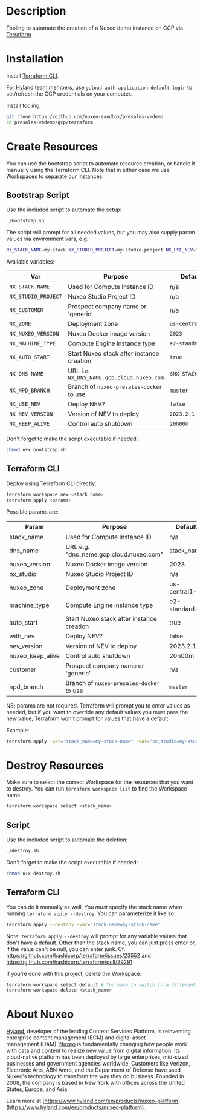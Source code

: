 # Description

Tooling to automate the creation of a Nuxeo demo instance on GCP via [Terraform](https://developer.hashicorp.com/terraform).

# Installation

Install [Terraform CLI](https://developer.hashicorp.com/terraform/tutorials/gcp-get-started/install-cli).

For Hyland team members, use `gcloud auth application-default login` to set/refresh the GCP credentials on your computer.

Install tooling:

```bash
git clone https://github.com/nuxeo-sandbox/presales-vmdemo
cd presales-vmdemo/gcp/terraform
```

# Create Resources

You can use the bootstrap script to automate resource creation, or handle it manually using the Terraform CLI. Note that in either case we use [Workspaces](https://developer.hashicorp.com/terraform/language/state/workspaces) to separate our instances.

## Bootstrap Script

Use the included script to automate the setup:

```bash
./bootstrap.sh
```

The script will prompt for all needed values, but you may also supply param values via environment vars, e.g.:

```bash
NX_STACK_NAME=my-stack NX_STUDIO_PROJECT=my-studio-project NX_USE_NEV=false NX_DNS_NAME=my-dns-name NX_NEV_VERSION=2023.2.1 ./bootstrap.sh
```

Available variables:

Var | Purpose | Default
--- | --- | ---
`NX_STACK_NAME` | Used for Compute Instance ID | n/a
`NX_STUDIO_PROJECT` | Nuxeo Studio Project ID | n/a
`NX_CUSTOMER` | Prospect company name or 'generic' | n/a
`NX_ZONE` | Deployment zone | `us-central1-a`
`NX_NUXEO_VERSION` | Nuxeo Docker image version | `2023`
`NX_MACHINE_TYPE` | Compute Engine instance type | `e2-standard-2`
`NX_AUTO_START` | Start Nuxeo stack after instance creation | `true`
`NX_DNS_NAME` | URL i.e. `NX_DNS_NAME.gcp.cloud.nuxeo.com` | `$NX_STACK_NAME`
`NX_NPD_BRANCH` | Branch of `nuxeo-presales-docker` to use | `master`
`NX_USE_NEV` | Deploy NEV? | `false`
`NX_NEV_VERSION` | Version of NEV to deploy | `2023.2.1`
`NX_KEEP_ALIVE` | Control auto shutdown | `20h00m`

Don't forget to make the script executable if needed:

```bash
chmod u+x bootstrap.sh
```

## Terraform CLI

Deploy using Terraform CLI directly:

```bash
terraform workspace new <stack_name>
terraform apply <params>
```

Possible params are:

Param | Purpose | Default
--- | --- | ---
stack_name | Used for Compute Instance ID | n/a
dns_name | URL e.g. "dns_name.gcp.cloud.nuxeo.com" | stack_name
nuxeo_version | Nuxeo Docker image version | 2023
nx_studio | Nuxeo Studio Project ID | n/a
nuxeo_zone | Deployment zone | us-central1-a
machine_type | Compute Engine instance type | e2-standard-2
auto_start | Start Nuxeo stack after instance creation | true
with_nev | Deploy NEV? | false
nev_version | Version of NEV to deploy | 2023.2.1
nuxeo_keep_alive | Control auto shutdown | 20h00m
customer | Prospect company name or 'generic' | n/a
npd_branch | Branch of `nuxeo-presales-docker` to use | `master`

NB: params are not required. Terraform will prompt you to enter values as needed, but if you want to override any default values you must pass the new value, Terraform won't prompt for values that have a default.

Example:

```bash
terraform apply -var="stack_name=my-stack-name" -var="nx_studio=my-studio-project" -var="with_nev=false"
```

# Destroy Resources

Make sure to select the correct Workspace for the resources that you want to destroy. You can run `terraform workspace list` to find the Workspace name.

```bash
terraform workspace select <stack_name>
```

## Script

Use the included script to automate the deletion:

```bash
./destroy.sh
```

Don't forget to make the script executable if needed:

```bash
chmod u+x destroy.sh
```

## Terraform CLI

You can do it manually as well. You *must* specify the stack name when running `terraform apply --destroy`. You can parameterize it like so:

```bash
terraform apply --destroy -var="stack_name=my-stack-name"
```

Note: `terraform apply --destroy` will prompt for any variable values that don't have a default. Other than the stack name, you can just press enter or, if the value can't be null, you can enter junk. Cf. https://github.com/hashicorp/terraform/issues/23552 and https://github.com/hashicorp/terraform/pull/29291

If you're done with this project, delete the Workspace:

```bash
terraform workspace select default # You have to switch to a different Workspace before you delete
terraform workspace delete <stack_name>
```

# About Nuxeo

[Hyland](https://www.hyland.com), developer of the leading Content Services Platform, is reinventing enterprise content management (ECM) and digital asset management (DAM). [Nuxeo](https://www.hyland.com/en/products/nuxeo-platform) is fundamentally changing how people work with data and content to realize new value from digital information. Its cloud-native platform has been deployed by large enterprises, mid-sized businesses and government agencies worldwide. Customers like Verizon, Electronic Arts, ABN Amro, and the Department of Defense have used Nuxeo's technology to transform the way they do business. Founded in 2008, the company is based in New York with offices across the United States, Europe, and Asia.

Learn more at [https://www.hyland.com/en/products/nuxeo-platform](https://www.hyland.com/en/products/nuxeo-platform).


